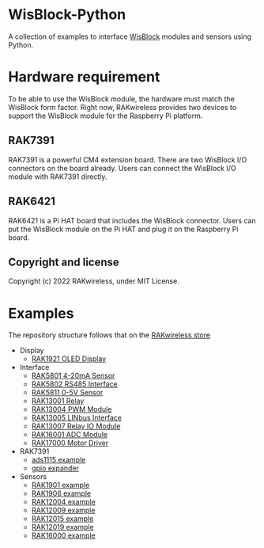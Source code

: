 # WisBlock-Python

A collection of examples to interface [WisBlock](https://github.com/RAKWireless/WisBlock) modules and sensors using Python.

# Hardware requirement

To be able to use the WisBlock module, the hardware must match the WisBlock form factor. Right now, RAKwireless provides two devices to support the WisBlock module for the Raspberry Pi platform. 

## RAK7391

RAK7391 is a powerful CM4 extension board. There are two WisBlock I/O connectors on the board already. Users can connect the WisBlock I/O module with RAK7391 directly. 

## RAK6421

RAK6421 is a Pi HAT board that includes the WisBlock connector. Users can put the WisBlock module on the Pi HAT and plug it on the Raspberry Pi board. 

## Copyright and license

Copyright (c) 2022 RAKwireless, under MIT License.

# Examples

The repository structure follows that on the [RAKwireless store](https://store.rakwireless.com/pages/wisblock)

* Display
    * [RAK1921 OLED Display](/display/rak1921)
* Interface
    * [RAK5801 4-20mA Sensor](/interface/rak5801)
    * [RAK5802 RS485 Interface](/interface/rak5802)
    * [RAK5811 0-5V Sensor](/interface/rak5811)
    * [RAK13001 Relay](/interface/rak13001)
    * [RAK13004 PWM Module](/interface/rak13004)
    * [RAK13005 LINbus Interface](/interface/rak13005)
    * [RAK13007 Relay IO Module](/interface/rak13007)   
    * [RAK16001 ADC Module](/interface/rak16001)
    * [RAK17000 Motor Driver](/interface/rak17000)
* RAK7391
    * [ads1115 example](/rak7391/ads1115)
    * [gpio expander](/rak7391/pi4ioesv962)
* Sensors
    * [RAK1901 example](/sensors/rak1901)
    * [RAK1906 example](/sensors/rak1906)
    * [RAK12004 example](/sensors/rak12004)
    * [RAK12009 example](/sensors/rak12009)
    * [RAK12015 example](/sensors/rak12015)
    * [RAK12019 example](/sensors/rak12019)
    * [RAK16000 example](/sensors/rak16000)



